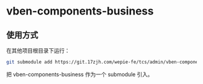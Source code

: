 # vben-components-business

## 使用方式

在其他项目根目录下运行：
```bash
git submodule add https://git.17zjh.com/wepie-fe/tcs/admin/vben-components-business src/xxx
```
把 vben-components-business 作为一个 submodule 引入。

